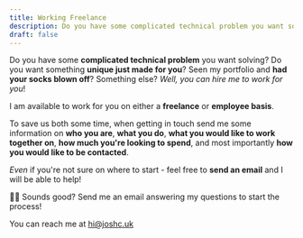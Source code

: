 ```yaml
---
title: Working Freelance
description: Do you have some complicated technical problem you want solving? Do you want something unique just made for you? Seen my portfolio and had your socks blown off? Something else? Well, you can hire me to work for you! 
draft: false
---
```




Do you have some **complicated technical problem** you want solving? Do you want something **unique just made for you**? Seen my portfolio and **had your socks blown off**? Something else? *Well, you can hire me to work for you*! 

I am available to work for you on either a **freelance** or **employee basis**.

To save us both some time, when getting in touch send me some information on **who you are**, **what you do**, **what you would like to work together on**, **how much you're looking to spend**, and most importantly **how you would like to be contacted**.

*Even* if you're not sure on where to start - feel free to **send an email** and I will be able to help!



<div id="comment-box">

🏃‍♂️ Sounds good? Send me an email answering my questions to start the process!

You can reach me at [hi@joshc.uk](mailto:hi@joshc.uk?subject=Working%20Freelance%20-%20(use%20a%20few%20words%20to%20describe%20your%20project)&body=Hi%20Josh!%0A%0AI'm%2FWe're%20(name)%2C%20and%20we%20want%20to%20work%20with%20you!%0A%0AI%2FWe%20(explain%20what%20you%20do%20in%20a%20few%20sentences%20-%20keep%20it%20straight%20to%20the%20point).%0A%0AI%2FWe%20would%20like%20to%20work%20with%20you%20to%20(explain%20what%20you%20want%20me%20to%20do%2Fnot%20do).%0A%0AMy%2Four%20budget%20is%20(%C2%A3___%2Fundecided).%0A%0AI%20can%20be%20reached%20by%20(email%2Fphone%20on%20___)%0A%0AAll%20the%20best%2C%0A(your%20name))
</div>
